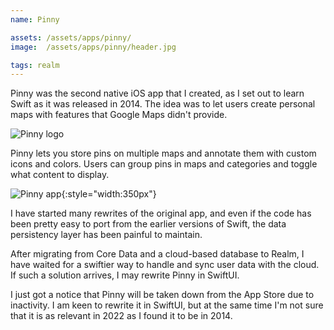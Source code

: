 ```yaml
---
name: Pinny

assets: /assets/apps/pinny/
image:  /assets/apps/pinny/header.jpg

tags: realm
---
```


Pinny was the second native iOS app that I created, as I set out to learn Swift as it was released in 2014. The idea was to let users create personal maps with features that Google Maps didn't provide.

![Pinny logo]({{page.image}})

Pinny lets you store pins on multiple maps and annotate them with custom icons and colors. Users can group pins in maps and categories and toggle what content to display.

![Pinny app]({{page.assets}}app-1.jpg){:style="width:350px"}

I have started many rewrites of the original app, and even if the code has been pretty easy to port from the earlier versions of Swift, the data persistency layer has been painful to maintain. 

After migrating from Core Data and a cloud-based database to Realm, I have waited for a swiftier way to handle and sync user data with the cloud. If such a solution arrives, I may rewrite Pinny in SwiftUI.

I just got a notice that Pinny will be taken down from the App Store due to inactivity. I am keen to rewrite it in SwiftUI, but at the same time I'm not sure that it is as relevant in 2022 as I found it to be in 2014.
